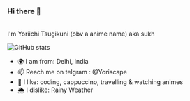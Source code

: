 ### Hi there 👋

<!--
**yoriscape/yoriscape** is a ✨ _special_ ✨ repository because its `README.md` (this file) appears on your GitHub profile.

Here are some ideas to get you started:

- 🔭 I’m currently working on ...
- 🌱 I’m currently learning ...
- 👯 I’m looking to collaborate on ...
- 🤔 I’m looking for help with ...
- 💬 Ask me about ...
- 📫 How to reach me: ...
- 😄 Pronouns: ...
- ⚡ Fun fact: ...
-->


</br>
I'm Yoriichi Tsugikuni (obv a anime name) aka sukh

![GitHub stats](https://github-readme-stats.vercel.app/api?username=yoriscape&count_private=true&show_icons=true&hide=issues,contribs)


- 🌍 I am from: Delhi, India
- 📫 Reach me on telgram : @Yoriscape
- 🤍 I like: coding, cappuccino, travelling & watching animes
- 🌦️ I dislike: Rainy Weather

